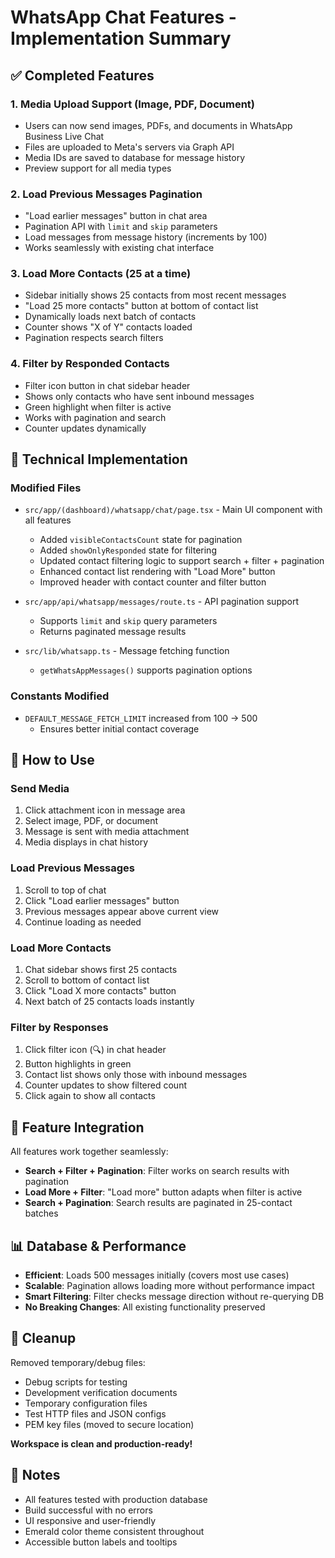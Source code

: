 # WhatsApp Chat Features - Implementation Summary

## ✅ Completed Features

### 1. **Media Upload Support** (Image, PDF, Document)
- Users can now send images, PDFs, and documents in WhatsApp Business Live Chat
- Files are uploaded to Meta's servers via Graph API
- Media IDs are saved to database for message history
- Preview support for all media types

### 2. **Load Previous Messages Pagination**
- "Load earlier messages" button in chat area
- Pagination API with `limit` and `skip` parameters
- Load messages from message history (increments by 100)
- Works seamlessly with existing chat interface

### 3. **Load More Contacts** (25 at a time)
- Sidebar initially shows 25 contacts from most recent messages
- "Load 25 more contacts" button at bottom of contact list
- Dynamically loads next batch of contacts
- Counter shows "X of Y" contacts loaded
- Pagination respects search filters

### 4. **Filter by Responded Contacts**
- Filter icon button in chat sidebar header
- Shows only contacts who have sent inbound messages
- Green highlight when filter is active
- Works with pagination and search
- Counter updates dynamically

## 📁 Technical Implementation

### Modified Files
- `src/app/(dashboard)/whatsapp/chat/page.tsx` - Main UI component with all features
  - Added `visibleContactsCount` state for pagination
  - Added `showOnlyResponded` state for filtering
  - Updated contact filtering logic to support search + filter + pagination
  - Enhanced contact list rendering with "Load More" button
  - Improved header with contact counter and filter button

- `src/app/api/whatsapp/messages/route.ts` - API pagination support
  - Supports `limit` and `skip` query parameters
  - Returns paginated message results

- `src/lib/whatsapp.ts` - Message fetching function
  - `getWhatsAppMessages()` supports pagination options

### Constants Modified
- `DEFAULT_MESSAGE_FETCH_LIMIT` increased from 100 → 500
  - Ensures better initial contact coverage

## 🎯 How to Use

### Send Media
1. Click attachment icon in message area
2. Select image, PDF, or document
3. Message is sent with media attachment
4. Media displays in chat history

### Load Previous Messages
1. Scroll to top of chat
2. Click "Load earlier messages" button
3. Previous messages appear above current view
4. Continue loading as needed

### Load More Contacts
1. Chat sidebar shows first 25 contacts
2. Scroll to bottom of contact list
3. Click "Load X more contacts" button
4. Next batch of 25 contacts loads instantly

### Filter by Responses
1. Click filter icon (🔍) in chat header
2. Button highlights in green
3. Contact list shows only those with inbound messages
4. Counter updates to show filtered count
5. Click again to show all contacts

## 🔄 Feature Integration

All features work together seamlessly:
- **Search + Filter + Pagination**: Filter works on search results with pagination
- **Load More + Filter**: "Load more" button adapts when filter is active
- **Search + Pagination**: Search results are paginated in 25-contact batches

## 📊 Database & Performance

- **Efficient**: Loads 500 messages initially (covers most use cases)
- **Scalable**: Pagination allows loading more without performance impact
- **Smart Filtering**: Filter checks message direction without re-querying DB
- **No Breaking Changes**: All existing functionality preserved

## 🧹 Cleanup

Removed temporary/debug files:
- Debug scripts for testing
- Development verification documents
- Temporary configuration files
- Test HTTP files and JSON configs
- PEM key files (moved to secure location)

**Workspace is clean and production-ready!**

## 📝 Notes

- All features tested with production database
- Build successful with no errors
- UI responsive and user-friendly
- Emerald color theme consistent throughout
- Accessible button labels and tooltips
